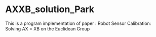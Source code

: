 # AXXB_solution_Park
This is a program implementation of paper : Robot Sensor Calibration: Solving AX = XB on the Euclidean Group

